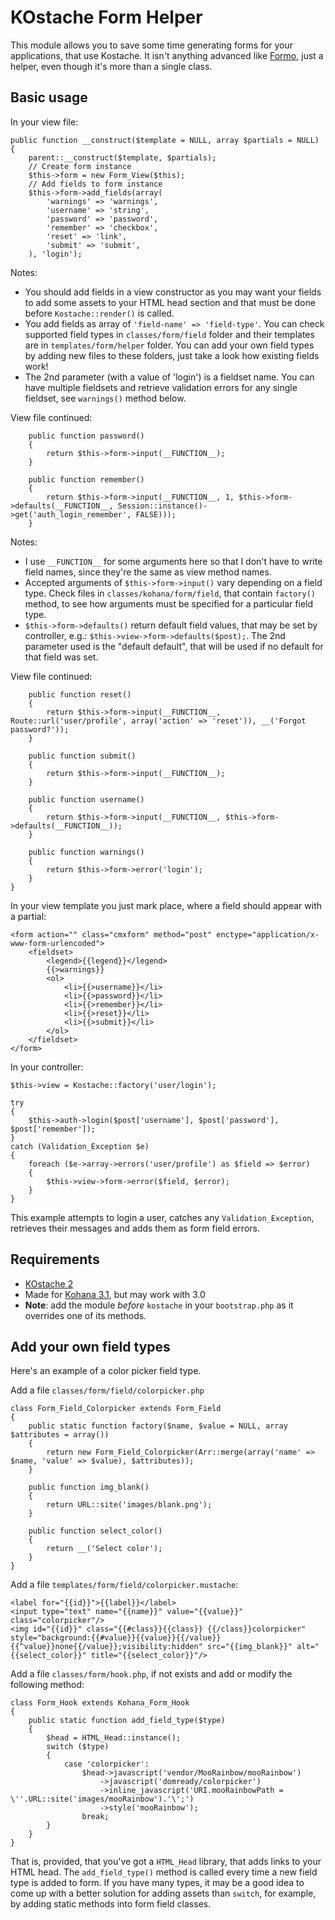 KOstache Form Helper
====================

This module allows you to save some time generating forms for your applications, that use Kostache. It isn't anything advanced
like [Formo](https://github.com/bmidget/kohana-formo), just a helper, even though it's more than a single class.

Basic usage
-----------

In your view file:

	public function __construct($template = NULL, array $partials = NULL)
	{
		parent::__construct($template, $partials);
		// Create form instance
		$this->form = new Form_View($this);
		// Add fields to form instance
		$this->form->add_fields(array(
			'warnings' => 'warnings',
			'username' => 'string',
			'password' => 'password',
			'remember' => 'checkbox',
			'reset' => 'link',
			'submit' => 'submit',
		), 'login');

Notes: 

* You should add fields in a view constructor as you may want your fields to add some assets to your HTML head section and that must
  be done before `Kostache::render()` is called.
* You add fields as array of `'field-name' => 'field-type'`. You can check supported field types in `classes/form/field` folder and
  their templates are in `templates/form/helper` folder. You can add your own field types by adding new files to these folders, just
  take a look how existing fields work!
* The 2nd parameter (with a value of 'login') is a fieldset name. You can have multiple fieldsets and retrieve validation errors for
  any single fieldset, see `warnings()` method below.

View file continued:

		public function password()
		{
			return $this->form->input(__FUNCTION__);
		}

		public function remember()
		{
			return $this->form->input(__FUNCTION__, 1, $this->form->defaults(__FUNCTION__, Session::instance()->get('auth_login_remember', FALSE)));
		}

Notes:

* I use `__FUNCTION__` for some arguments here so that I don't have to write field names, since they're the same as view method names.
* Accepted arguments of `$this->form->input()` vary depending on a field type. Check files in `classes/kohana/form/field`, that contain
  `factory()` method, to see how arguments must be specified for a particular field type.
* `$this->form->defaults()` return default field values, that may be set by controller, e.g.: `$this->view->form->defaults($post);`.
  The 2nd parameter used is the "default default", that will be used if no default for that field was set.

View file continued:

		public function reset()
		{
			return $this->form->input(__FUNCTION__, Route::url('user/profile', array('action' => 'reset')), __('Forgot password?'));
		}

		public function submit()
		{
			return $this->form->input(__FUNCTION__);
		}

		public function username()
		{
			return $this->form->input(__FUNCTION__, $this->form->defaults(__FUNCTION__));
		}

		public function warnings()
		{
			return $this->form->error('login');
		}
	}

In your view template you just mark place, where a field should appear with a partial:

	<form action="" class="cmxform" method="post" enctype="application/x-www-form-urlencoded">
		<fieldset>
			<legend>{{legend}}</legend>
			{{>warnings}}
			<ol>
				<li>{{>username}}</li>
				<li>{{>password}}</li>
				<li>{{>remember}}</li>
				<li>{{>reset}}</li>
				<li>{{>submit}}</li>
			</ol>
		</fieldset>
	</form>

In your controller:

    $this->view = Kostache::factory('user/login');
	
	try
	{
		$this->auth->login($post['username'], $post['password'], $post['remember']);
	}
	catch (Validation_Exception $e)
	{
		foreach ($e->array->errors('user/profile') as $field => $error)
		{
			$this->view->form->error($field, $error);
		}
	}

This example attempts to login a user, catches any `Validation_Exception`, retrieves their messages and adds them as form field errors.

Requirements
------------

 * [KOstache 2](https://github.com/zombor/KOstache)
 * Made for [Kohana 3.1](http://kohanaframework.org), but may work with 3.0
 * __Note__: add the module _before_ `kostache` in your `bootstrap.php` as it overrides one of its methods.

Add your own field types
------------------------

Here's an example of a color picker field type.

Add a file `classes/form/field/colorpicker.php`

	class Form_Field_Colorpicker extends Form_Field
	{
		public static function factory($name, $value = NULL, array $attributes = array())
		{
			return new Form_Field_Colorpicker(Arr::merge(array('name' => $name, 'value' => $value), $attributes));
		}

		public function img_blank()
		{
			return URL::site('images/blank.png');
		}

		public function select_color()
		{
			return __('Select color');
		}
	}

Add a file `templates/form/field/colorpicker.mustache`:

	<label for="{{id}}">{{label}}</label>
	<input type="text" name="{{name}}" value="{{value}}" class="colorpicker"/>
	<img id="{{id}}" class="{{#class}}{{class}} {{/class}}colorpicker" style="background:{{#value}}{{value}}{{/value}}{{^value}}none{{/value}};visibility:hidden" src="{{img_blank}}" alt="{{select_color}}" title="{{select_color}}"/>

Add a file `classes/form/hook.php`, if not exists and add or modify the following method:

	class Form_Hook extends Kohana_Form_Hook
	{
		public static function add_field_type($type)
		{
			$head = HTML_Head::instance();
			switch ($type)
			{
				case 'colorpicker':
					$head->javascript('vendor/MooRainbow/mooRainbow')
						->javascript('domready/colorpicker')
						->inline_javascript('URI.mooRainbowPath = \''.URL::site('images/mooRainbow').'\';')
						->style('mooRainbow');
					break;
			}
		}
	}

That is, provided, that you've got a `HTML_Head` library, that adds links to your HTML head. The `add_field_type()` method is called every
time a new field type is added to form. If you have many types, it may be a good idea to come up with a better solution for adding assets
than `switch`, for example, by adding static methods into form field classes.
